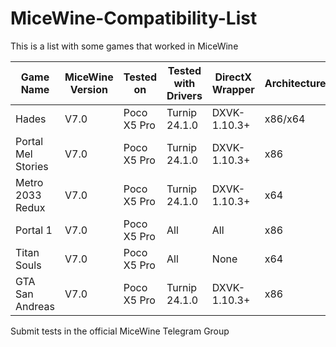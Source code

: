 # MiceWine-Compatibility-List

This is a list with some games that worked in MiceWine

| Game Name          | MiceWine Version | Tested on     | Tested with Drivers | DirectX Wrapper | Architecture | Status   |
| ------------------ | ---------------- | ------------- | ------------------- | --------------- | ------------ | -------- |
| Hades              | V7.0             | Poco X5 Pro   | Turnip 24.1.0       | DXVK-1.10.3+    | x86/x64      | Playable |
| Portal Mel Stories | V7.0             | Poco X5 Pro   | Turnip 24.1.0       | DXVK-1.10.3+    | x86          | Playable |
| Metro 2033 Redux   | V7.0             | Poco X5 Pro   | Turnip 24.1.0       | DXVK-1.10.3+    | x64          | In-Game  |
| Portal 1           | V7.0             | Poco X5 Pro   | All                 | All             | x86          | Not Work |
| Titan Souls        | V7.0             | Poco X5 Pro   | All                 | None            | x64          | Playable |
| GTA San Andreas    | V7.0             | Poco X5 Pro   | Turnip 24.1.0       | DXVK-1.10.3+    | x86          | Playable |

Submit tests in the official MiceWine Telegram Group
